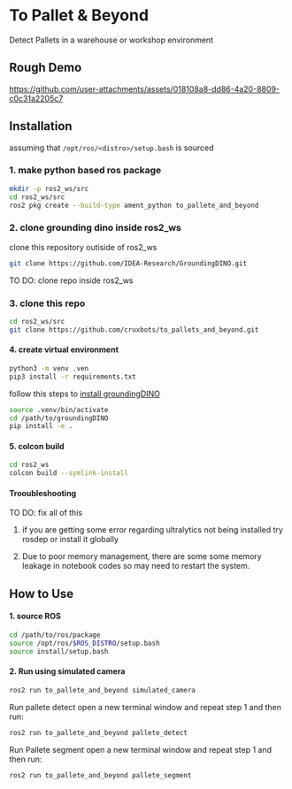 # To Pallet & Beyond

Detect Pallets in a warehouse or workshop environment

## Rough Demo
https://github.com/user-attachments/assets/018108a8-dd86-4a20-8809-c0c31a2205c7
## Installation

assuming that ```/opt/ros/<distro>/setup.bash``` is sourced

### 1. make python based ros package

```bash
mkdir -p ros2_ws/src
cd ros2_ws/src
ros2 pkg create --build-type ament_python to_pallete_and_beyond
```

### 2. clone grounding dino inside ros2_ws

clone this repository outiside of ros2_ws
```bash
git clone https://github.com/IDEA-Research/GroundingDINO.git
```
TO DO: clone repo inside ros2_ws

### 3. clone this repo

```bash
cd ros2_ws/src
git clone https://github.com/cruxbots/to_pallets_and_beyond.git
```

#### 4. create virtual environment

```bash
python3 -m venv .ven
pip3 install -r requirements.txt
```

follow this steps to [install groundingDINO](https://github.com/IDEA-Research/GroundingDINO?tab=readme-ov-file#hammer_and_wrench-install)

```bash
source .venv/bin/activate
cd /path/to/groundingDINO
pip install -e .
```

#### 5. colcon build

```bash
cd ros2_ws
colcon build --symlink-install
```

#### Trooubleshooting

TO DO: fix all of this

1. if you are getting some error regarding ultralytics not being installed try rosdep or install it globally

2. Due to poor memory management, there are some some memory leakage in notebook codes so may need to restart the system.

## How to Use

#### 1. source ROS

```bash
cd /path/to/ros/package
source /opt/ros/$ROS_DISTRO/setup.bash
source install/setup.bash
```

#### 2. Run using simulated camera


```bash
ros2 run to_pallete_and_beyond simulated_camera
```

Run pallete detect
open a new terminal window and repeat step 1 and then run:

```bash
ros2 run to_pallete_and_beyond pallete_detect
```

Run Pallete segment
open a new terminal window and repeat step 1 and then run:

```bash
ros2 run to_pallete_and_beyond pallete_segment
```
